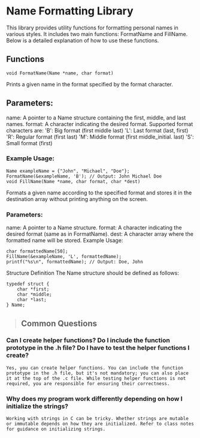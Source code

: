# Name Formatting Library
This library provides utility functions for formatting personal names in various styles. It includes two main functions: FormatName and FillName. Below is a detailed explanation of how to use these functions.

## Functions
```
void FormatName(Name *name, char format)
```
Prints a given name in the format specified by the format character.

## Parameters:

name: A pointer to a Name structure containing the first, middle, and last names.
format: A character indicating the desired format. Supported format characters are:
'B': Big format (first middle last)
'L': Last format (last, first)
'R': Regular format (first last)
'M': Middle format (first middle_initial. last)
'S': Small format (first)
### Example Usage:
```
Name exampleName = {"John", "Michael", "Doe"};
FormatName(&exampleName, 'B'); // Output: John Michael Doe
void FillName(Name *name, char format, char *dest)
```
Formats a given name according to the specified format and stores it in the destination array without printing anything on the screen.

### Parameters:

name: A pointer to a Name structure.
format: A character indicating the desired format (same as in FormatName).
dest: A character array where the formatted name will be stored.
Example Usage:
```
char formattedName[50];
FillName(&exampleName, 'L', formattedName);
printf("%s\n", formattedName); // Output: Doe, John
```
Structure Definition
The Name structure should be defined as follows:
```
typedef struct {
    char *first;
    char *middle;
    char *last;
} Name;
```

>## Common Questions
### Can I create helper functions? Do I include the function prototype in the .h file? Do I have to test the helper functions I create?
    Yes, you can create helper functions. You can include the function prototype in the .h file, but it's not mandatory; you can also place it at the top of the .c file. While testing helper functions is not required, you are responsible for ensuring their correctness.

### Why does my program work differently depending on how I initialize the strings?
    Working with strings in C can be tricky. Whether strings are mutable or immutable depends on how they are initialized. Refer to class notes for guidance on initializing strings.
